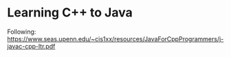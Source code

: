 Learning C++ to Java
====================
Following: https://www.seas.upenn.edu/~cis1xx/resources/JavaForCppProgrammers/j-javac-cpp-ltr.pdf
